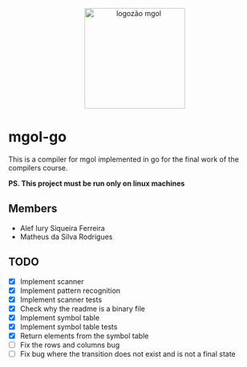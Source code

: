 <p align="center">
  <img style="height: 200px" src="https://i.ibb.co/NK59vPR/Whats-App-Image-2021-12-21-at-10-44-15-AM.jpg" alt="logozão mgol"/>
</p>

# mgol-go

This is a compiler for mgol implemented in go for the final work of the compilers course.

**PS. This project must be run only on linux machines**

## Members

- Alef Iury Siqueira Ferreira
- Matheus da Silva Rodrigues

## TODO

- [x] Implement scanner
- [x] Implement pattern recognition
- [x] Implement scanner tests
- [x] Check why the readme is a binary file
- [x] Implement symbol table
- [x] Implement symbol table tests
- [x] Return elements from the symbol table
- [ ] Fix the rows and columns bug
- [ ] Fix bug where the transition does not exist and is not a final state
